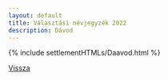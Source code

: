 ```yaml
---
layout: default
title: Választási névjegyzék 2022
description: Dávod
---
```


{% include settlementHTMLs/Daavod.html %}

[Vissza](../)